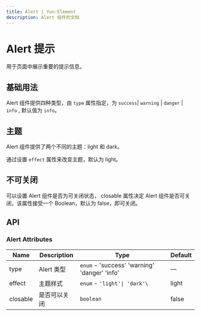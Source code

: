 ```yaml
---
title: Alert | Yun-Element
description: Alert 组件的文档
---
```


# Alert 提示
用于页面中展示重要的提示信息。

## 基础用法

Alert 组件提供四种类型，由 `type` 属性指定，为 `success`| `warning` | `danger` | `info` , 默认值为 `info`。

<preview path="../demo/Alert/Basic.vue" title="基础用法" description="Alert 组件的基础用法"></preview>

## 主题
Alert 组件提供了两个不同的主题：light 和 dark。

通过设置 `effect` 属性来改变主题，默认为 light。

<preview path="../demo/Alert/Theme.vue" title="基础用法" description="Alert 组件的基础用法"></preview>

## 不可关闭
可以设置 Alert 组件是否为可关闭状态， closable 属性决定 Alert 组件是否可关闭，该属性接受一个 Boolean，默认为 false，即可关闭。


<preview path="../demo/Alert/Close.vue" title="基础用法" description="Alert 组件的基础用法"></preview>

## API

### Alert Attributes

<table><thead><tr><th>Name</th><th>Description</th><th>Type</th><th>Default</th></tr></thead><tbody><tr><td>type</td><td>Alert 类型</td><td><code>enum</code> - 'success' 'warning' 'danger' 'info'</td><td>—</td></tr><tr><td>effect</td><td>主题样式</td><td><code>enum</code> - <code>'light'| 'dark'\</code></td><td>light</td></tr><tr><td>closable</td><td>是否可以关闭</td><td><code>boolean</code></td><td>false</td></tr></tbody></table>